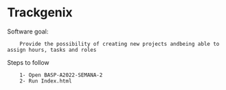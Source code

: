 # Trackgenix

Software goal: 

        Provide the possibility of creating new projects andbeing able to assign hours, tasks and roles

Steps to follow

``` 
    1- Open BASP-A2022-SEMANA-2
    2- Run Index.html